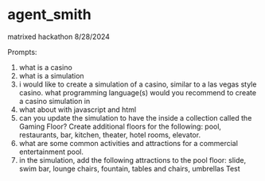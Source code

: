 # agent_smith
matrixed hackathon 8/28/2024

Prompts:
1. what is a casino
2. what is a simulation
3. i would like to create a simulation of a casino, similar to a las vegas style casino. what programming language(s) would you recommend to create a casino simulation in
4. what about with javascript and html
5. can you update the simulation to have the inside a collection called the Gaming Floor? Create additional floors for the following: pool, restaurants, bar, kitchen, theater, hotel rooms, elevator.
6. what are some common activities and attractions for a commercial entertainment pool. <NOGO>
7. in the simulation, add the following attractions to the pool floor: slide, swim bar, lounge chairs, fountain, tables and chairs, umbrellas
Test